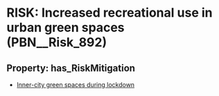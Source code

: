# RISK: __Increased recreational use in urban green spaces__ (PBN__Risk_892)

## Property: has_RiskMitigation

* [Inner-city green spaces during lockdown](PBN__RiskMitigation_1231)

